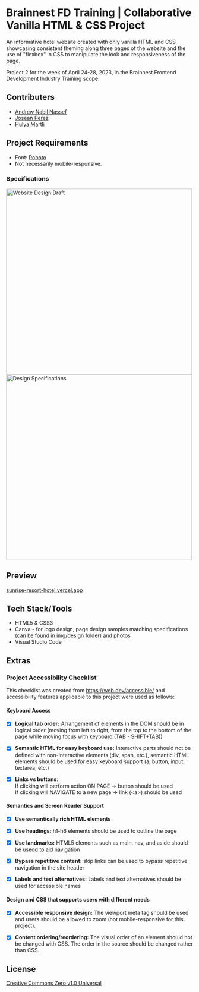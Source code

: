 # Brainnest FD Training | Collaborative Vanilla HTML & CSS Project

An informative hotel website created with only vanilla HTML and CSS showcasing consistent theming along three pages of the website and the use of "flexbox" in CSS to manipulate the look and responsiveness of the page.

Project 2 for the week of April 24-28, 2023, in the Brainnest Frontend Development Industry Training scope.


## Contributers

* [Andrew Nabil Nassef](https://github.com/AndrewNabil22)
* [Josean Perez](https://github.com/jo-sean)
* [Hulya Martli](https://github.com/hulyamartli)

## Project Requirements

* Font: [Roboto](https://fonts.google.com/specimen/Roboto)
* Not necessarily mobile-responsive.

### Specifications  

<img width="500" src="https://lh3.googleusercontent.com/pw/AJFCJaV6DFnkFrkrjhKJ5sBX83gC-KWbN_7DXjH-7a-DmVBnXmQ37mOGMWPzIG0LoFq3iKnlvT2lxnc2UPEqddnkZoHDvXP6EjabnMdlx2O9Ff8PNrlCBO_8M_giBcgJpQMtILRexqjR5npfzJHzgx-58o-QlQ=w894-h1190-s-no?authuser=0" alt="Website Design Draft">

<img width="500" src="https://lh3.googleusercontent.com/pw/AJFCJaU1Z2tXI9lXH6WSgoYn1E3mkljHBXL-AoZLg5CC-a7T7wPbOfvptgzx4NGbSUx1KnwVBvvh3g99HOJhUVfBUD9Se_22MwQ7PW0X13973R_p4I1jTOTRGjKWiSNNk-uqHD91UM5U3lZFhenoyZJ8qdLcdA=w903-h1091-s-no?authuser=0" alt="Design Specifications">

## Preview

[sunrise-resort-hotel.vercel.app](https://sunrise-resort-hotel.vercel.app/)

## Tech Stack/Tools

* HTML5 & CSS3
* Canva - for logo design, page design samples matching specifications (can be found in img/design folder) and photos
* Visual Studio Code

## Extras

### Project Accessibility Checklist

This checklist was created from https://web.dev/accessible/ and accessibility features applicable to this project were used as follows:

#### Keyboard Access

* [x] **Logical tab order:** Arrangement of elements in the DOM should be in logical order (moving from left to right, from the top to the bottom of the page while moving focus with keyboard (TAB - SHIFT+TAB))

* [x] **Semantic HTML for easy keyboard use:** Interactive parts should not be defined with non-interactive elements (div, span, etc.), semantic HTML elements should be used for easy keyboard support (a, button, input, textarea, etc.)

* [x] **Links vs buttons**:  
If clicking will perform action ON PAGE -> button should be used  
If clicking will NAVIGATE to a new page -> link (\<a>) should be used

#### Semantics and Screen Reader Support

* [x] **Use semantically rich HTML elements**

* [x] **Use headings:** h1-h6 elements should be used to outline the page

* [x] **Use landmarks:** HTML5 elements such as main, nav, and aside should be usedd to aid navigation

* [x] **Bypass repetitive content:** skip links can be used to bypass repetitive navigation in the site header

* [x] **Labels and text alternatives:** Labels and text alternatives should be used for accessible names 

#### Design and CSS that supports users with different needs

* [x] **Accessible responsive design:** The viewport meta tag should be used and users should be allowed to zoom (not mobile-responsive for this project).

* [x] **Content ordering/reordering:** The visual order of an element should not be changed with CSS. The order in the source should be changed rather than CSS.

## License
[Creative Commons Zero v1.0 Universal](https://choosealicense.com/licenses/cc0-1.0/)
